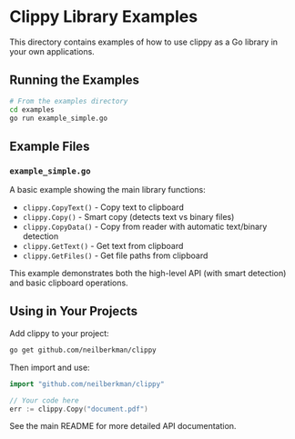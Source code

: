 # Clippy Library Examples

This directory contains examples of how to use clippy as a Go library in your own applications.

## Running the Examples

```bash
# From the examples directory
cd examples
go run example_simple.go
```

## Example Files

### `example_simple.go`

A basic example showing the main library functions:

- `clippy.CopyText()` - Copy text to clipboard
- `clippy.Copy()` - Smart copy (detects text vs binary files)
- `clippy.CopyData()` - Copy from reader with automatic text/binary detection
- `clippy.GetText()` - Get text from clipboard
- `clippy.GetFiles()` - Get file paths from clipboard

This example demonstrates both the high-level API (with smart detection) and basic clipboard operations.

## Using in Your Projects

Add clippy to your project:

```bash
go get github.com/neilberkman/clippy
```

Then import and use:

```go
import "github.com/neilberkman/clippy"

// Your code here
err := clippy.Copy("document.pdf")
```

See the main README for more detailed API documentation.